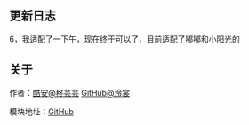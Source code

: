 ## 更新日志
6，我适配了一下午，现在终于可以了，目前适配了嘟嘟和小阳光的

## 关于
作者：[酷安@柊芸芸](http://www.coolapk.com/u/11696005)
[GitHub@泠裳](https://github.com/Lslingshang)

模块地址：[GitHub](https://github.com/Lslingshang/Memory.expansion.writeback)
